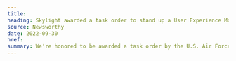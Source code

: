```yaml
---
title:
heading: Skylight awarded a task order to stand up a User Experience Monitoring platform for the U.S. Air Force
source: Newsworthy
date: 2022-09-30
href:
summary: We're honored to be awarded a task order by the U.S. Air Force (USAF), under the BESPIN Design Studio SBIR Phase III IDIQ, to develop and launch a User Experience Monitoring (UEM) platform, in partnership with Omni Federal. Through UEM, product teams throughout the USAF will be able to gain access to a suite of tools for collecting and analyzing user experience data, which is central to the USAF's goal of delivering better digital experiences for airmen.
---
```

